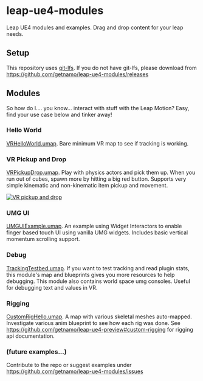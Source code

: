 # leap-ue4-modules
Leap UE4 modules and examples. Drag and drop content for your leap needs.

## Setup

This repository uses [git-lfs](https://git-lfs.github.com/). If you do not have git-lfs, please download from https://github.com/getnamo/leap-ue4-modules/releases

## Modules

So how do I.... you know... interact with stuff with the Leap Motion? Easy, find your use case below and tinker away!

### Hello World

[VRHelloWorld.umap](https://github.com/getnamo/leap-ue4-modules/blob/master/Content/Modules/HelloWorld/VRHelloWorld.umap). Bare minimum VR map to see if tracking is working.

### VR Pickup and Drop

[VRPickupDrop.umap](https://github.com/getnamo/leap-ue4-modules/blob/master/Content/Modules/PickupAndDrop/VRPickupDrop.umap). Play with physics actors and pick them up. When you run out of cubes, spawn more by hitting a big red button. Supports very simple kinematic and non-kinematic item pickup and movement.

[![VR pickup and drop](https://img.youtube.com/vi/dkZD1JuSSnM/0.jpg)](https://youtu.be/dkZD1JuSSnM)

### UMG UI

[UMGUIExample.umap](https://github.com/getnamo/leap-ue4-modules/blob/master/Content/Modules/UMGUI/UMGUIExample.umap). An example using Widget Interactors to enable finger based touch UI using vanilla UMG widgets. Includes basic vertical momentum scrolling support.

### Debug

[TrackingTestbed.umap](https://github.com/getnamo/leap-ue4-modules/blob/master/Content/Modules/Debug/TrackingTestbed.umap). If you want to test tracking and read plugin stats, this module's map and blueprints gives you more resources to help debugging. This module also contains world space umg consoles. Useful for debugging text and values in VR.

### Rigging

[CustomRigHello.umap](https://github.com/getnamo/leap-ue4-modules/blob/master/Content/Modules/Rigging/CustomRigHello.umap). A map with various skeletal meshes auto-mapped. Investigate various anim blueprint to see how each rig was done. See https://github.com/getnamo/leap-ue4-preview#custom-rigging for rigging api documentation.


### (future examples...)


Contribute to the repo or suggest examples under https://github.com/getnamo/leap-ue4-modules/issues
